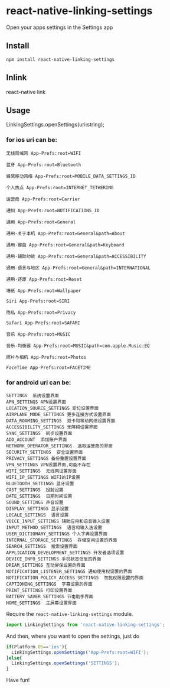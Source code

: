 # react-native-linking-settings


Open your apps settings in the Settings app 

## Install
```
npm install react-native-linking-settings
```

## Inlink
react-native link



## Usage
LinkingSettings.openSettings(uri:string);

### for ios uri can be:
```
无线局域网 App-Prefs:root=WIFI

蓝牙 App-Prefs:root=Bluetooth

蜂窝移动网络 App-Prefs:root=MOBILE_DATA_SETTINGS_ID

个人热点 App-Prefs:root=INTERNET_TETHERING

运营商 App-Prefs:root=Carrier

通知 App-Prefs:root=NOTIFICATIONS_ID

通用 App-Prefs:root=General

通用-关于本机 App-Prefs:root=General&path=About

通用-键盘 App-Prefs:root=General&path=Keyboard

通用-辅助功能 App-Prefs:root=General&path=ACCESSIBILITY

通用-语言与地区 App-Prefs:root=General&path=INTERNATIONAL

通用-还原 App-Prefs:root=Reset

墙纸 App-Prefs:root=Wallpaper

Siri App-Prefs:root=SIRI

隐私 App-Prefs:root=Privacy

Safari App-Prefs:root=SAFARI

音乐 App-Prefs:root=MUSIC

音乐-均衡器 App-Prefs:root=MUSIC&path=com.apple.Music:EQ

照片与相机 App-Prefs:root=Photos

FaceTime App-Prefs:root=FACETIME
```

### for android uri can be:
```
SETTINGS  系统设置界面
APN_SETTINGS APN设置界面
LOCATION_SOURCE_SETTINGS 定位设置界面
AIRPLANE_MODE_SETTINGS 更多连接方式设置界面
DATA_ROAMING_SETTINGS  双卡和移动网络设置界面
ACCESSIBILITY_SETTINGS 无障碍设置界面
SYNC_SETTINGS  同步设置界面
ADD_ACCOUNT  添加账户界面
NETWORK_OPERATOR_SETTINGS  选取运营商的界面
SECURITY_SETTINGS  安全设置界面
PRIVACY_SETTINGS 备份重置设置界面
VPN_SETTINGS VPN设置界面,可能不存在
WIFI_SETTINGS  无线网设置界面
WIFI_IP_SETTINGS WIFI的IP设置
BLUETOOTH_SETTINGS 蓝牙设置
CAST_SETTINGS  投射设置
DATE_SETTINGS  日期时间设置
SOUND_SETTINGS 声音设置
DISPLAY_SETTINGS 显示设置
LOCALE_SETTINGS  语言设置
VOICE_INPUT_SETTINGS 辅助应用和语音输入设置
INPUT_METHOD_SETTINGS  语言和输入法设置
USER_DICTIONARY_SETTINGS 个人字典设置界面
INTERNAL_STORAGE_SETTINGS  存储空间设置的界面
SEARCH_SETTINGS  搜索设置界面
APPLICATION_DEVELOPMENT_SETTINGS 开发者选项设置
DEVICE_INFO_SETTINGS 手机状态信息的界面
DREAM_SETTINGS 互动屏保设置的界面
NOTIFICATION_LISTENER_SETTINGS 通知使用权设置的界面
NOTIFICATION_POLICY_ACCESS_SETTINGS  勿扰权限设置的界面
CAPTIONING_SETTINGS  字幕设置的界面
PRINT_SETTINGS 打印设置界面
BATTERY_SAVER_SETTINGS 节电助手界面
HOME_SETTINGS  主屏幕设置界面
```

Require the `react-native-linking-settings` module.

```javascript
import LinkingSettings from 'react-native-linking-settings';
```

And then, where you want to open the settings, just do
```javascript
if(Platform.OS=='ios'){
  LinkingSettings.openSettings('App-Prefs:root=WIFI');
}else{
  LinkingSettings.openSettings('SETTINGS');
}
```

Have fun!
